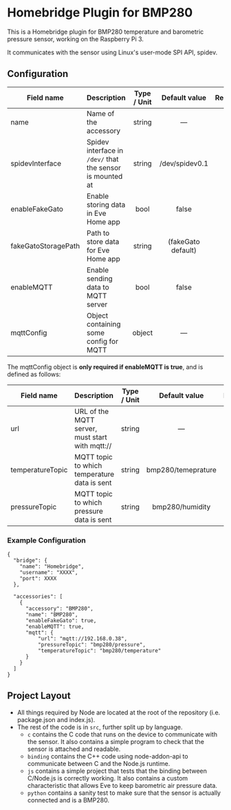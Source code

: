 # Homebridge Plugin for BMP280

This is a Homebridge plugin for BMP280 temperature and barometric pressure sensor, working on the Raspberry Pi 3.

It communicates with the sensor using Linux's user-mode SPI API, spidev.

## Configuration

| Field name           | Description                                                | Type / Unit    | Default value       | Required? |
| -------------------- |:-----------------------------------------------------------|:--------------:|:-------------------:|:---------:|
| name                 | Name of the accessory                                      | string         | —                   | Y         |
| spidevInterface      | Spidev interface in `/dev/` that the sensor is mounted at  | string         | /dev/spidev0.1      | N         |
| enableFakeGato       | Enable storing data in Eve Home app                        | bool           | false               | N         |
| fakeGatoStoragePath  | Path to store data for Eve Home app                        | string         | (fakeGato default)  | N         |
| enableMQTT           | Enable sending data to MQTT server                         | bool           | false               | N         |
| mqttConfig           | Object containing some config for MQTT                     | object         | —                   | N         |

The mqttConfig object is **only required if enableMQTT is true**, and is defined as follows:

| Field name           | Description                                      | Type / Unit  | Default value       | Required? |
| -------------------- |:-------------------------------------------------|:------------:|:-------------------:|:---------:|
| url                  | URL of the MQTT server, must start with mqtt://  | string       | —                   | Y         |
| temperatureTopic     | MQTT topic to which temperature data is sent     | string       | bmp280/temeprature  | N         |
| pressureTopic        | MQTT topic to which pressure data is sent        | string       | bmp280/humidity     | N         |

### Example Configuration

```
{
  "bridge": {
    "name": "Homebridge",
    "username": "XXXX",
    "port": XXXX
  },

  "accessories": [
    {
      "accessory": "BMP280",
      "name": "BMP280",
      "enableFakeGato": true,
      "enableMQTT": true,
      "mqtt": {
          "url": "mqtt://192.168.0.38",
          "pressureTopic": "bmp280/pressure",
          "temperatureTopic": "bmp280/temperature"
      }
    }
  ]
}
```

## Project Layout

- All things required by Node are located at the root of the repository (i.e. package.json and index.js).
- The rest of the code is in `src`, further split up by language.
  - `c` contains the C code that runs on the device to communicate with the sensor. It also contains a simple program to check that the sensor is attached and readable.
  - `binding` contains the C++ code using node-addon-api to communicate between C and the Node.js runtime.
  - `js` contains a simple project that tests that the binding between C/Node.js is correctly working. It also contains a custom characteristic that allows Eve to keep barometric air pressure data.
  - `python` contains a sanity test to make sure that the sensor is actually connected and is a BMP280.
